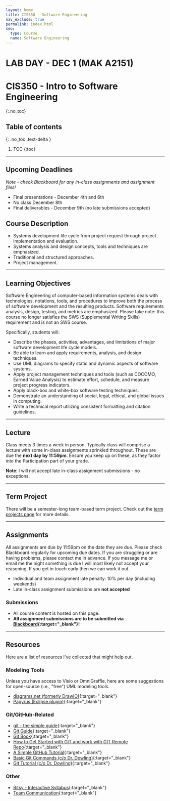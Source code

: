 ```yaml
---
layout: home
title: CIS350 - Software Engineering
nav_exclude: true
permalink: index.html
seo:
  type: Course
  name: Software Engineering
---
```


# LAB DAY - DEC 1 (MAK A2151)

# CIS350 - Intro to Software Engineering
{:.no_toc}

## Table of contents
{: .no_toc .text-delta }

1. TOC
{:toc}

---


## Upcoming Deadlines

*Note - check Blackboard for any in-class assignments and assignment files!*

* Final presentations - December 4th and 6th
* No class December 8th
* Final deliverables - December 9th (no late submissions accepted)

## Course Description

* Systems development life cycle from project request through project implementation and evaluation. 
* Systems analysis and design concepts, tools and techniques are emphasized. 
* Traditional and structured approaches. 
* Project management.

---

## Learning Objectives

Software Engineering of computer-based information systems deals with technologies, notations, tools, and procedures to improve both the process of software development and the resulting products. Software requirements analysis, design, testing, and metrics are emphasized.  Please take note: this course no longer satisfies the SWS (Supplemental Writing Skills) requirement and is not an SWS course. 

Specifically, students will:
* Describe the phases, activities, advantages, and limitations of major software development life cycle models.
* Be able to learn and apply requirements, analysis, and design techniques.
* Use UML diagrams to specify static and dynamic aspects of software systems.
* Apply project management techniques and tools (such as COCOMO, Earned Value Analysis) to estimate effort, schedule, and measure project progress indicators.
* Apply black-box and white-box software testing techniques.
* Demonstrate an understanding of social, legal, ethical, and global issues in computing.
* Write a technical report utilizing consistent formatting and citation guidelines.

---

## Lecture

Class meets 3 times a week in person.  Typically class will comprise a lecture with some in-class assignments sprinkled throughout.  These are due the **next day by 11:59pm**.  Ensure you keep up on these, as they factor into the Participation part of your grade.  

**Note**: I will not accept late in-class assignment submissions - no exceptions.

---

## Term Project

There will be a semester-long team-based term project.  Check out the [term projects page](term-projects) for more details.

---

## Assignments

All assignments are due by 11:59pm on the date they are due.  Please check Blackboard regularly for upcoming due dates.  If you are struggling or are having problems, please contact me in advance.  If you message me or email me the night something is due I will most likely not accept your reasoning.  If you get in touch early then we can work it out.

* Individual and team assignment late penalty: 10% per day (including weekends)
* Late in-class assignment submissions are **not accepted**

### Submissions

* All course content is hosted on this page.
* **All assignment submissions are to be submitted via [Blackboard](https://lms.gvsu.edu){:target="_blank"}!**

---

## Resources

Here are a list of resources I've collected that might help out.

### Modeling Tools

Unless you have access to Visio or OmniGraffle, here are some suggestions for open-source (i.e., "free") UML modeling tools.

* [diagrams.net (formerly DrawIO)](https://app.diagrams.net/){:target="_blank"}
* [Papyrus (Eclipse plugin)](http://www.eclipse.org/papyrus/){:target="_blank"}

### Git/GitHub-Related

* [git - the simple guide](http://rogerdudler.github.io/git-guide/){:target="_blank"}
* [Git Guide](https://github.com/git-guides){:target="_blank"}
* [Git Book](https://git-scm.com/book/en/v2/){:target="_blank"}
* [How to Get Started with GIT and work with GIT Remote Repo](https://www3.ntu.edu.sg/home/ehchua/programming/howto/Git_HowTo.html){:target="_blank"}
* [A Simple GitHub Tutorial](https://old.benjaminashbaugh.me/code/simple-git-github-tutorial){:target="_blank"}
* [Basic Git Commands (c/o Dr. Dowling)](https://docs.google.com/document/d/1uy1sltx6kQiiIRy_UdUoZsQknsmrcQjJGbfvhCCsK7Y/edit){:target="_blank"}
* [Git Tutorial (c/o Dr. Dowling)](https://docs.google.com/document/d/10EARJZhLLDXspfl4g1P3SS2zbHTWR1ru9ppP3W-NaT4/edit){:target="_blank"}

### Other

* [Bitsy - Interactive Syllabus](https://efredericks.github.io/CIS-three-fitsy/){:target="_blank"}
* [Team Communication](https://asana.com/resources/team-communication){:target="_blank"}

